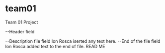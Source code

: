 # team01
Team 01 Project

--Header field

--Description file field
Ion Rosca iserted any text here.
--End of the file field
Ion Rosca added text to the end of file.
READ ME

